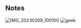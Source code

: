 ## Notes
![IMG_20230309_100100](https://user-images.githubusercontent.com/98945276/223917871-a72d168d-bf48-4583-ae91-dc6e1fad2357.JPG)
![geek](https://user-images.githubusercontent.com/98945276/223917880-3011327e-3242-4649-b63d-ebd11dfe388b.png)
